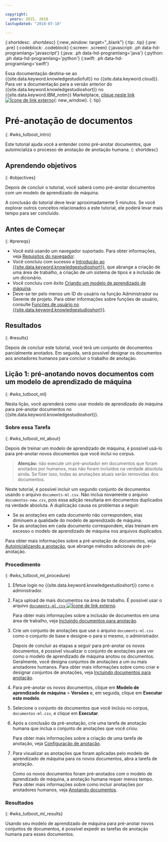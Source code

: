 ```yaml
---

copyright:
  years: 2015, 2018
lastupdated: "2018-07-18"

---
```


{:shortdesc: .shortdesc}
{:new_window: target="_blank"}
{:tip: .tip}
{:pre: .pre}
{:codeblock: .codeblock}
{:screen: .screen}
{:javascript: .ph data-hd-programlang='javascript'}
{:java: .ph data-hd-programlang='java'}
{:python: .ph data-hd-programlang='python'}
{:swift: .ph data-hd-programlang='swift'}

Essa documentação destina-se ao {{site.data.keyword.knowledgestudiofull}} no {{site.data.keyword.cloud}}. Para ver a documentação para a versão anterior do {{site.data.keyword.knowledgestudioshort}} no {{site.data.keyword.IBM_notm}} Marketplace, [clique neste link ![Ícone de link externo](../../icons/launch-glyph.svg "Ícone de link externo")](https://console.bluemix.net/docs/services/knowledge-studio/tutorials-bootstrap-annotation.html){: new_window}.
{: tip}

# Pré-anotação de documentos
{: #wks_tutboot_intro}

Este tutorial ajuda você a entender como pré-anotar documentos, que autoinicializa o processo de anotação de anotação humana.
{: shortdesc}

## Aprendendo objetivos
{: #objectives}

Depois de concluir o tutorial, você saberá como pré-anotar documentos com um modelo de aprendizado de máquina.

A conclusão do tutorial deve levar aproximadamente 5 minutos. Se você explorar outros conceitos relacionados a este tutorial, ele poderá levar mais tempo para ser concluído.

## Antes de Começar
{: #prereqs}

- Você está usando um navegador suportado. Para obter informações, veja [Requisitos do navegador](/docs/services/watson-knowledge-studio/system-requirements.html).
- Você concluiu com sucesso a [Introdução ao {{site.data.keyword.knowledgestudioshort}}](/docs/services/watson-knowledge-studio/tutorials-create-project.html), que abrange a criação de uma área de trabalho, a criação de um sistema de tipos e a inclusão de um dicionário.
- Você concluiu com êxito [Criando um modelo de aprendizado de máquina](/docs/services/watson-knowledge-studio/tutorials-create-ml-model.html).
- Deve-se ter pelo menos um ID do usuário na função Administrador ou Gerente de projeto. Para obter informações sobre funções de usuário, consulte [Funções de usuário no {{site.data.keyword.knowledgestudioshort}}](/docs/services/watson-knowledge-studio/roles.html).

## Resultados
{: #results}

Depois de concluir este tutorial, você terá um conjunto de documentos parcialmente anotados. Em seguida, será possível designar os documentos aos anotadores humanos para concluir o trabalho de anotação.

## Lição 1: pré-anotando novos documentos com um modelo de aprendizado de máquina
{: #wks_tutboot_ml}

Nesta lição, você aprenderá como usar modelo de aprendizado de máquina para pré-anotar documentos no {{site.data.keyword.knowledgestudioshort}}.

### Sobre essa Tarefa
{: #wks_tutboot_ml_about}

Depois de treinar um modelo de aprendizado de máquina, é possível usá-lo para pré-anotar novos documentos que você inclui no corpus.

> **Atenção:** não execute um pré-anotador em documentos que foram anotados por humanos, mas não foram incluídos na verdade absoluta ainda. Se fizer isso, todas as anotações atuais serão removidas dos documentos.

Neste tutorial, é possível incluir um segundo conjunto de documentos usando o arquivo `documents-ml.csv`. Não inclua novamente o arquivo `documentos-new.csv`, pois essa adição resultaria em documentos duplicados na verdade absoluta. A duplicação causa os problemas a seguir:

- Se as anotações em cada documento não correspondem, elas diminuem a qualidade do modelo de aprendizado de máquina.
- Se as anotações em cada documento correspondem, elas treinam em excesso o modelo de aprendizado de máquina nos arquivos duplicados.

Para obter mais informações sobre a pré-anotação de documentos, veja [Autoinicializando a anotação](/docs/services/watson-knowledge-studio/preannotation.html), que abrange métodos adicionais de pré-anotação.

### Procedimento
{: #wks_tutboot_ml_procedure}

1. Efetue login no {{site.data.keyword.knowledgestudioshort}} como o administrador.
1. Faça upload de mais documentos na área de trabalho. É possível usar o arquivo <a target="_blank" href="https://watson-developer-cloud.github.io/doc-tutorial-downloads/knowledge-studio/documents-ml.csv" download>`documents-ml.csv` <img src="../../icons/launch-glyph.svg" alt="Ícone de link externo" title="Ícone de link externo" class="style-scope doc-content"></a>.

    Para obter mais informações sobre a inclusão de documentos em uma área de trabalho, veja [Incluindo documentos para anotação](/docs/services/watson-knowledge-studio/documents-for-annotation.html).

1. Crie um conjunto de anotações que use o arquivo `documents-ml.csv` como o conjunto de base e designe-o para si mesmo, o administrador.

    Depois de concluir as etapas a seguir para pré-anotar os novos documentos, é possível visualizar o conjunto de anotações para ver como o modelo de aprendizado de máquina anotou os documentos. Geralmente, você designa conjuntos de anotações a um ou mais anotadores humanos. Para obter mais informações sobre como criar e designar conjuntos de anotações, veja [Incluindo documentos para anotação](/docs/services/watson-knowledge-studio/documents-for-annotation.html).

1. Para pré-anotar os novos documentos, clique em **Modelo de aprendizado de máquina** > **Versões** e, em seguida, clique em **Executar este modelo**.
1. Selecione o conjunto de documentos que você incluiu no corpus, `documentos-ml.csv`, e clique em **Executar**.
1. Após a conclusão da pré-anotação, crie uma tarefa de anotação humana que inclua o conjunto de anotações que você criou.

    Para obter mais informações sobre a criação de uma tarefa de anotação, veja [Configuração de anotação](/docs/services/watson-knowledge-studio/annotate-documents.html).

1. Para visualizar as anotações que foram aplicadas pelo modelo de aprendizado de máquina para os novos documentos, abra a tarefa de anotação.

    Como os novos documentos foram pré-anotados com o modelo de aprendizado de máquina, a anotação humana requer menos tempo. Para obter mais informações sobre como incluir anotações por anotadores humanos, veja [Anotando documentos](/docs/services/watson-knowledge-studio/user-guide.html).

### Resultados
{: #wks_tutboot_ml_results}

Usando seu modelo de aprendizado de máquina para pré-anotar novos conjuntos de documentos, é possível expedir as tarefas de anotação humana para esses documentos.
